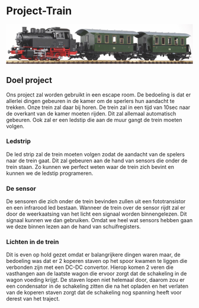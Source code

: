 # Project-Train 
![image](img/fototrein.jpg)
## Doel project
Ons project zal worden gebruikt in een escape room. 
De bedoeling is dat er allerlei dingen gebeuren in de kamer om de sperlers
hun aandacht te trekken. Onze trein zal daar bij horen.
De trein zal in een tijd van 10sec naar de overkant van de kamer 
moeten rijden. Dit zal allemaal automatisch gebeuren. 
Ook zal er een ledstip die aan de muur gangt de trein moeten volgen.

### Ledstrip
De led strip zal de trein moeten volgen zodat de aandacht
van de spelers naar de trein gaat. Dit zal gebeuren aan de hand van 
sensors die onder de trein staan. Zo kunnen we perfect weten waar de trein zich
bevint en kunnen we de ledstip programeren. 

### De sensor 
De sensoren die zich onder de trein bevinden zullen uit een fototransistor en
een infrarood led bestaan. Wanneer de trein over de sensor rijdt zal
er door de weerkaatsing van het licht een signaal worden binnengelezen. Dit signaal
kunnen we dan gebruiken. Omdat we heel wat sensors hebben gaan we deze binnen 
lezen aan de hand van schuifregisters.


### Lichten in de trein
Dit is even op hold gezet omdat er balangrijkere dingen waren maar, de bedoeling was dat
er 2 koperen staven op het spoor kwamen te liggen die verbonden zijn met een DC-DC convertor.
Hierop komen 2 veren die vasthangen aan de laatste wagon die ervoor zorgt dat de schakeling in de 
wagon voeding krijgt. De staven lopen niet helemaal door, daarom zou er een condensator in de schakeling 
zitten die na het opladen en het verlaten van de koperen staven zorgt dat de schakeling nog spanning heeft voor derest van het traject.



